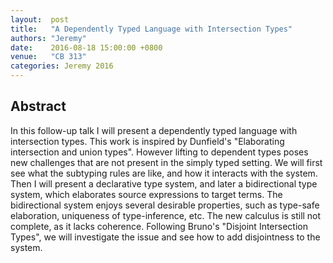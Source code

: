 ```yaml
--- 
layout:  post 
title:   "A Dependently Typed Language with Intersection Types"
authors: "Jeremy"
date:    2016-08-18 15:00:00 +0800
venue:   "CB 313"
categories: Jeremy 2016
--- 
```

## Abstract

In this follow-up talk I will present a dependently typed language with
intersection types. This work is inspired by Dunfield's "Elaborating
intersection and union types". However lifting to dependent types poses new
challenges that are not present in the simply typed setting. We will first
see
what the subtyping rules are like, and how it interacts with the system.
Then I
will present a declarative type system, and later a bidirectional type
system,
which elaborates source expressions to target terms. The bidirectional
system
enjoys several desirable properties, such as type-safe elaboration,
uniqueness
of type-inference, etc. The new calculus is still not complete, as it lacks
coherence. Following Bruno's "Disjoint Intersection Types", we will
investigate
the issue and see how to add disjointness to the system.

